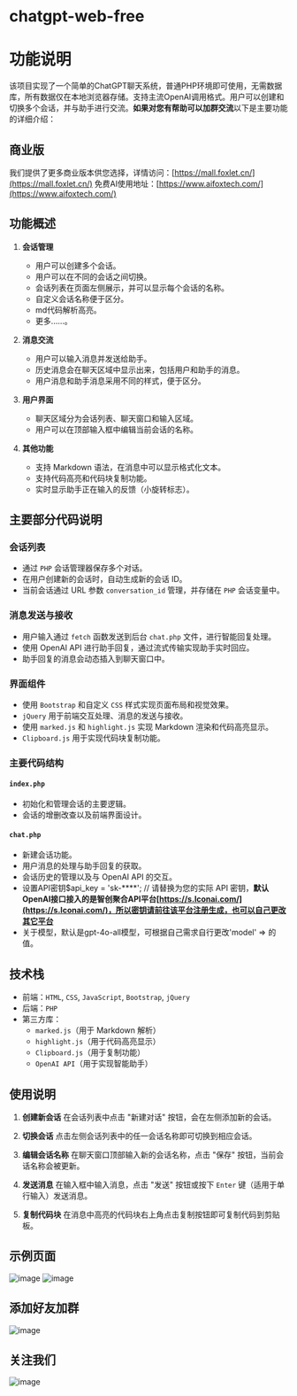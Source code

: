 # chatgpt-web-free
# 功能说明

该项目实现了一个简单的ChatGPT聊天系统，普通PHP环境即可使用，无需数据库，所有数据仅在本地浏览器存储。支持主流OpenAI调用格式。用户可以创建和切换多个会话，并与助手进行交流。**如果对您有帮助可以加群交流**以下是主要功能的详细介绍：
## 商业版
我们提供了更多商业版本供您选择，详情访问：[https://mall.foxlet.cn/](https://mall.foxlet.cn/)
免费AI使用地址：[https://www.aifoxtech.com/](https://www.aifoxtech.com/)
## 功能概述

1. **会话管理**
    - 用户可以创建多个会话。
    - 用户可以在不同的会话之间切换。
    - 会话列表在页面左侧展示，并可以显示每个会话的名称。
    - 自定义会话名称便于区分。
    - md代码解析高亮。
    - 更多......。

2. **消息交流**
    - 用户可以输入消息并发送给助手。
    - 历史消息会在聊天区域中显示出来，包括用户和助手的消息。
    - 用户消息和助手消息采用不同的样式，便于区分。

3. **用户界面**
    - 聊天区域分为会话列表、聊天窗口和输入区域。
    - 用户可以在顶部输入框中编辑当前会话的名称。

4. **其他功能**
    - 支持 Markdown 语法，在消息中可以显示格式化文本。
    - 支持代码高亮和代码块复制功能。
    - 实时显示助手正在输入的反馈（小旋转标志）。


## 主要部分代码说明


### 会话列表

- 通过 `PHP` 会话管理器保存多个对话。
- 在用户创建新的会话时，自动生成新的会话 ID。
- 当前会话通过 URL 参数 `conversation_id` 管理，并存储在 `PHP` 会话变量中。


### 消息发送与接收

- 用户输入通过 `fetch` 函数发送到后台 `chat.php` 文件，进行智能回复处理。
- 使用 OpenAI API 进行助手回复，通过流式传输实现助手实时回应。
- 助手回复的消息会动态插入到聊天窗口中。


### 界面组件

- 使用 `Bootstrap` 和自定义 `CSS` 样式实现页面布局和视觉效果。
- `jQuery` 用于前端交互处理、消息的发送与接收。
- 使用 `marked.js` 和 `highlight.js` 实现 Markdown 渲染和代码高亮显示。
- `Clipboard.js` 用于实现代码块复制功能。


### 主要代码结构


#### `index.php`

- 初始化和管理会话的主要逻辑。
- 会话的增删改查以及前端界面设计。


#### `chat.php`

- 新建会话功能。
- 用户消息的处理与助手回复的获取。
- 会话历史的管理以及与 OpenAI API 的交互。
- 设置API密钥$api_key = 'sk-****'; // 请替换为您的实际 API 密钥，**默认OpenAI接口接入的是智创聚合API平台[https://s.lconai.com/](https://s.lconai.com/)，所以密钥请前往该平台注册生成，也可以自己更改其它平台**
- 关于模型，默认是gpt-4o-all模型，可根据自己需求自行更改'model' => 的值。

## 技术栈

- 前端：`HTML`, `CSS`, `JavaScript`, `Bootstrap`, `jQuery`
- 后端：`PHP`
- 第三方库：
    - `marked.js`（用于 Markdown 解析）
    - `highlight.js`（用于代码高亮显示）
    - `Clipboard.js`（用于复制功能）
    - `OpenAI API`（用于实现智能助手）


## 使用说明

1. **创建新会话**
    在会话列表中点击 "新建对话" 按钮，会在左侧添加新的会话。

2. **切换会话**
    点击左侧会话列表中的任一会话名称即可切换到相应会话。

3. **编辑会话名称**
    在聊天窗口顶部输入新的会话名称，点击 "保存" 按钮，当前会话名称会被更新。

4. **发送消息**
    在输入框中输入消息，点击 "发送" 按钮或按下 `Enter` 键（适用于单行输入）发送消息。

5. **复制代码块**
    在消息中高亮的代码块右上角点击复制按钮即可复制代码到剪贴板。


## 示例页面
![image](https://github.com/user-attachments/assets/12fc983f-605d-415f-8ad3-adfd606c825b)
![image](https://github.com/user-attachments/assets/e4245318-41ae-4fab-a7f0-be449e96ad62)

## 添加好友加群
![image](https://github.com/user-attachments/assets/bf369f59-d4dc-4c0f-8d13-0e1e333e31f9)

## 关注我们
![image](https://github.com/user-attachments/assets/e97927f7-d7af-4d91-85e0-9089482b874b)




